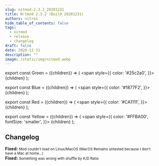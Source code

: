 ```yaml
---
slug: nitmod-2.3.2_20201231
title: N!tmod 2.3.2 (Build 20201231)
authors: nitrox
hide_table_of_contents: false
tags:
  - nitmod
  - release
  - changelog
draft: false
date: 2020-12-31
description: ""
image: /static/img/nitmod.webp
---
```


export const Green = ({children}) => (
  <span
    style={{
      color: '#25c2a0',
    }}>
    {children}
  </span>
);

export const Blue = ({children}) => (
  <span
    style={{
      color: '#1877F2',
    }}>
    {children}
  </span>
);

export const Red = ({children}) => (
  <span
    style={{
      color: '#CA1111',
    }}>
    {children}
  </span>
);

export const Yellow = ({children}) => (
  <span
    style={{
      color: '#FFBA00',
      fontSize: 'smaller',
    }}>
    {children}
  </span>
);

## Changelog

**<Blue>Fixed:</Blue>** <small>Mod couldn't load on Linux/MacOS (MacOS Remains untested because I don't have a Mac at home...)</small>  
**<Blue>Fixed:</Blue>** <small>Something was wrong with shuffle by K/D Ratio</small>  

<!-- truncate -->
